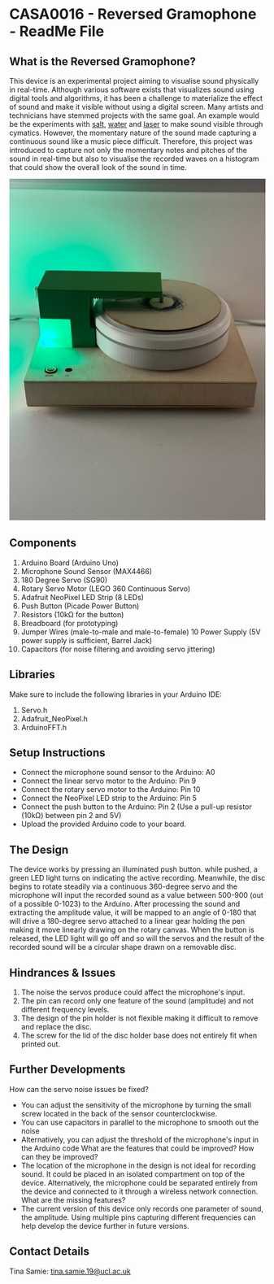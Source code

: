 # CASA0016 - Reversed Gramophone - ReadMe File 

## What is the Reversed Gramophone?

This device is an experimental project aiming to visualise sound physically in real-time. Although various software exists that visualizes sound using digital tools and algorithms, it has been a challenge to materialize the effect of sound and make it visible without using a digital screen. Many artists and technicians have stemmed projects with the same goal. An example would be the experiments with [salt](https://www.youtube.com/watch?v=KijiWlTJp3Y), [water](https://www.youtube.com/watch?v=KijiWlTJp3Y) and [laser](https://gist.github.com/steventhebrave/7c16a72fb940b05b5e5218390418b5bf) to make sound visible through cymatics. However, the momentary nature of the sound made capturing a continuous sound like a music piece difficult. Therefore, this project was introduced to capture not only the momentary notes and pitches of the sound in real-time but also to visualise the recorded waves on a histogram that could show the overall look of the sound in time. 

![TheFabricated Lumina wall](https://github.com/tantoon94/Reversed-Gramophone/blob/main/Images/IMG-20241125-WA0004.jpg)

## Components

1. Arduino Board (Arduino Uno)
2. Microphone Sound Sensor (MAX4466)
3. 180 Degree Servo (SG90)
4. Rotary Servo Motor (LEGO 360 Continuous Servo)
5. Adafruit NeoPixel LED Strip (8 LEDs)
6. Push Button (Picade Power Button)
7. Resistors (10kΩ for the button)
8. Breadboard (for prototyping)
9. Jumper Wires (male-to-male and male-to-female)
10 Power Supply (5V power supply is sufficient, Barrel Jack)
11. Capacitors (for noise filtering and avoiding servo jittering)

## Libraries
Make sure to include the following libraries in your Arduino IDE:

1. Servo.h
2. Adafruit_NeoPixel.h 
3. ArduinoFFT.h

## Setup Instructions

* Connect the microphone sound sensor to the Arduino: A0
* Connect the linear servo motor to the Arduino: Pin 9
* Connect the rotary servo motor to the Arduino: Pin 10
* Connect the NeoPixel LED strip to the Arduino: Pin 5
* Connect the push button to the Arduino: Pin 2 (Use a pull-up resistor (10kΩ) between pin 2 and 5V)
* Upload the provided Arduino code to your board.

## The Design 

The device works by pressing an illuminated push button. while pushed, a green LED light turns on indicating the active recording. Meanwhile, the disc begins to rotate steadily via a continuous 360-degree servo and the microphone will input the recorded sound as a value between 500-900 (out of a possible 0-1023) to the Arduino. After processing the sound and extracting the amplitude value, it will be mapped to an angle of 0-180 that will drive a 180-degree servo attached to a linear gear holding the pen making it move linearly drawing on the rotary canvas. When the button is released, the LED light will go off and so will the servos and the result of the recorded sound will be a circular shape drawn on a removable disc. 

## Hindrances & Issues

1. The noise the servos produce could affect the microphone's input. 
2. The pin can record only one feature of the sound (amplitude) and not different frequency levels.
3. The design of the pin holder is not flexible making it difficult to remove and replace the disc.
4. The screw for the lid of the disc holder base does not entirely fit when printed out. 

## Further Developments
How can the servo noise issues be fixed? 
  - You can adjust the sensitivity of the microphone by turning the small screw located in the back of the sensor counterclockwise.
  - You can use capacitors in parallel to the microphone to smooth out the noise
  - Alternatively, you can adjust the threshold of the microphone's input in the Arduino code
What are the features that could be improved? How can they be improved?
  - The location of the microphone in the design is not ideal for recording sound. It could be placed in an isolated compartment on top of the device. Alternatively, the microphone could be separated entirely from the device and connected to it through a wireless network connection. 
What are the missing features?
  - The current version of this device only records one parameter of sound, the amplitude. Using multiple pins capturing different frequencies can help develop the device further in future versions.


##  Contact Details

Tina Samie: tina.samie.19@ucl.ac.uk
